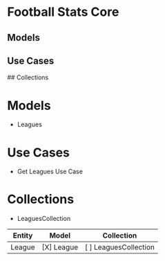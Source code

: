 # Football Stats Core
## Models
## Use Cases
## Collections


# Models
- Leagues


# Use Cases
- Get Leagues Use Case

# Collections
- LeaguesCollection

| Entity        | Model             | Collection              |
| --------------|:-----------------:|:-----------------------:|
  League        | [X] League        | [ ] LeaguesCollection              
 
